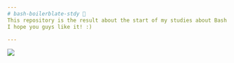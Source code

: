 ```yaml
---
# bash-boilerblate-stdy 🐧
This repository is the result about the start of my studies about Bash & "Boilerplate" and it's elements. <br>
I hope you guys like it! :)

---
```

<img src = https://img.shields.io/badge/Made%20with-Bash-1f425f.svg>
